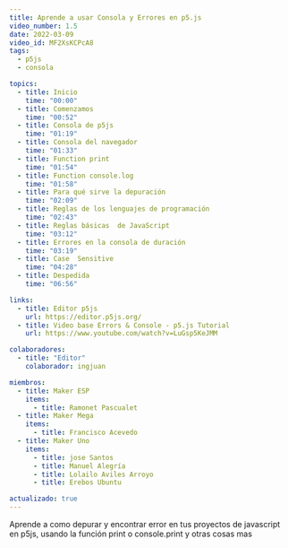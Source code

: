 ```yaml
---
title: Aprende a usar Consola y Errores en p5.js
video_number: 1.5
date: 2022-03-09
video_id: MF2XsKCPcA8
tags:
  - p5js
  - consola

topics:
  - title: Inicio
    time: "00:00"
  - title: Comenzamos
    time: "00:52"
  - title: Consola de p5js
    time: "01:19"
  - title: Consola del navegador
    time: "01:33"
  - title: Function print
    time: "01:54"
  - title: Function console.log
    time: "01:58"
  - title: Para qué sirve la depuración
    time: "02:09"
  - title: Reglas de los lenguajes de programación
    time: "02:43"
  - title: Reglas básicas  de JavaScript
    time: "03:12"
  - title: Errores en la consola de duración
    time: "03:19"
  - title: Case  Sensitive
    time: "04:28"
  - title: Despedida
    time: "06:56"

links:
  - title: Editor p5js
    url: https://editor.p5js.org/
  - title: Video base Errors & Console - p5.js Tutorial
    url: https://www.youtube.com/watch?v=LuGsp5KeJMM

colaboradores:
  - title: "Editor"
    colaborador: ingjuan

miembros:
  - title: Maker ESP
    items:
      - title: Ramonet Pascualet
  - title: Maker Mega
    items:
      - title: Francisco Acevedo
  - title: Maker Uno
    items:
      - title: jose Santos
      - title: Manuel Alegría
      - title: Lolailo Aviles Arroyo
      - title: Erebos Ubuntu

actualizado: true
---
```


Aprende a como depurar y encontrar error en tus proyectos de javascript en p5js, usando la función print o console.print y otras cosas mas
